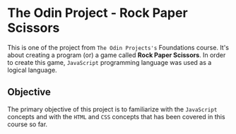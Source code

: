 # The Odin Project - Rock Paper Scissors

This is one of the project from `The Odin Projects's` Foundations course.
It's about creating a program (or) a game called **Rock Paper Scissors**.
In order to create this game, `JavaScript` programming language was used as a logical language.

## Objective

The primary objective of this project is to familiarize with the `JavaScript` concepts and with the `HTML` and `CSS` concepts that has been covered in this course so far.

